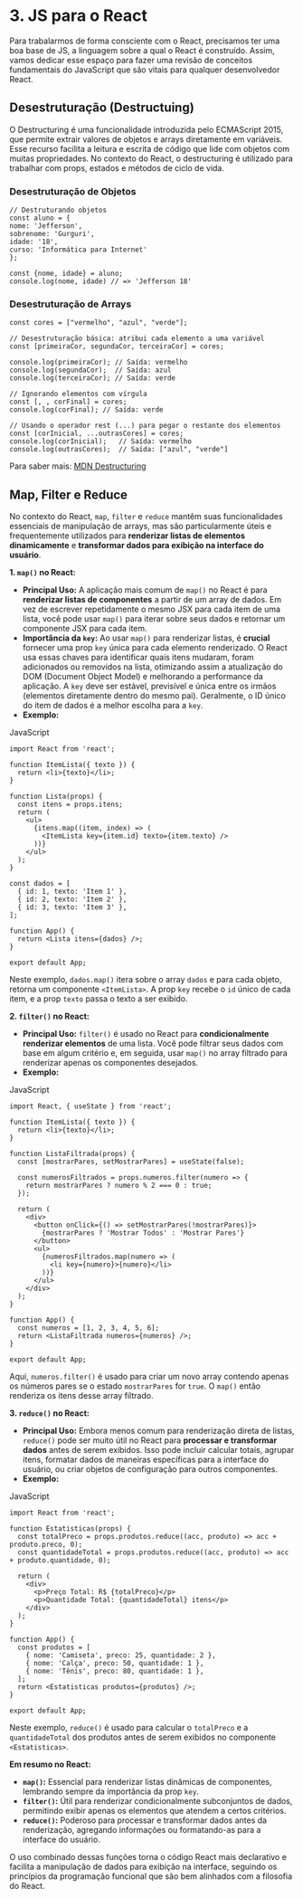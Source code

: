 # 3. JS para o React

Para trabalarmos de forma consciente com o React, precisamos ter uma boa base de JS, a linguagem sobre a qual o React é construído. Assim, vamos dedicar esse espaço para fazer uma revisão de conceitos fundamentais do JavaScript que são vitais para qualquer desenvolvedor React.



## Desestruturação (Destructuing)

O Destructuring é uma funcionalidade introduzida pelo ECMAScript 2015, que permite extrair valores de objetos e arrays diretamente em variáveis. Esse recurso facilita a leitura e escrita de código que lide com objetos com muitas propriedades. No contexto do React, o destructuring é utilizado para trabalhar com props, estados e métodos de ciclo de vida.

### Desestruturação de Objetos

```
// Destruturando objetos
const aluno = {
nome: 'Jefferson',
sobrenome: 'Gurguri',
idade: '18',
curso: 'Informática para Internet'
};

const {nome, idade} = aluno;
console.log(nome, idade) // => 'Jefferson 18'
```

### Desestruturação de Arrays

```
const cores = ["vermelho", "azul", "verde"];

// Desestruturação básica: atribui cada elemento a uma variável
const [primeiraCor, segundaCor, terceiraCor] = cores;

console.log(primeiraCor); // Saída: vermelho
console.log(segundaCor);  // Saída: azul
console.log(terceiraCor); // Saída: verde

// Ignorando elementos com vírgula
const [, , corFinal] = cores;
console.log(corFinal); // Saída: verde

// Usando o operador rest (...) para pegar o restante dos elementos
const [corInicial, ...outrasCores] = cores;
console.log(corInicial);   // Saída: vermelho
console.log(outrasCores);  // Saída: ["azul", "verde"]
```

Para saber mais: [MDN Destructuring](https://developer.mozilla.org/pt-BR/docs/Web/JavaScript/Reference/Operators/Destructuring)

## Map, Filter e Reduce

No contexto do React, `map`, `filter` e `reduce` mantêm suas funcionalidades essenciais de manipulação de arrays, mas são particularmente úteis e frequentemente utilizados para **renderizar listas de elementos dinamicamente** e **transformar dados para exibição na interface do usuário**.

**1. `map()` no React:**

* **Principal Uso:** A aplicação mais comum de `map()` no React é para **renderizar listas de componentes** a partir de um array de dados. Em vez de escrever repetidamente o mesmo JSX para cada item de uma lista, você pode usar `map()` para iterar sobre seus dados e retornar um componente JSX para cada item.
* **Importância da `key`:** Ao usar `map()` para renderizar listas, é **crucial** fornecer uma prop `key` única para cada elemento renderizado. O React usa essas chaves para identificar quais itens mudaram, foram adicionados ou removidos na lista, otimizando assim a atualização do DOM (Document Object Model) e melhorando a performance da aplicação. A `key` deve ser estável, previsível e única entre os irmãos (elementos diretamente dentro do mesmo pai). Geralmente, o ID único do item de dados é a melhor escolha para a `key`.
* **Exemplo:**

JavaScript

```
import React from 'react';

function ItemLista({ texto }) {
  return <li>{texto}</li>;
}

function Lista(props) {
  const itens = props.itens;
  return (
    <ul>
      {itens.map((item, index) => (
        <ItemLista key={item.id} texto={item.texto} />
      ))}
    </ul>
  );
}

const dados = [
  { id: 1, texto: 'Item 1' },
  { id: 2, texto: 'Item 2' },
  { id: 3, texto: 'Item 3' },
];

function App() {
  return <Lista itens={dados} />;
}

export default App;
```

Neste exemplo, `dados.map()` itera sobre o array `dados` e para cada objeto, retorna um componente `<ItemLista>`. A prop `key` recebe o `id` único de cada item, e a prop `texto` passa o texto a ser exibido.

**2. `filter()` no React:**

* **Principal Uso:** `filter()` é usado no React para **condicionalmente renderizar elementos** de uma lista. Você pode filtrar seus dados com base em algum critério e, em seguida, usar `map()` no array filtrado para renderizar apenas os componentes desejados.
* **Exemplo:**

JavaScript

```
import React, { useState } from 'react';

function ItemLista({ texto }) {
  return <li>{texto}</li>;
}

function ListaFiltrada(props) {
  const [mostrarPares, setMostrarPares] = useState(false);

  const numerosFiltrados = props.numeros.filter(numero => {
    return mostrarPares ? numero % 2 === 0 : true;
  });

  return (
    <div>
      <button onClick={() => setMostrarPares(!mostrarPares)}>
        {mostrarPares ? 'Mostrar Todos' : 'Mostrar Pares'}
      </button>
      <ul>
        {numerosFiltrados.map(numero => (
          <li key={numero}>{numero}</li>
        ))}
      </ul>
    </div>
  );
}

function App() {
  const numeros = [1, 2, 3, 4, 5, 6];
  return <ListaFiltrada numeros={numeros} />;
}

export default App;
```

Aqui, `numeros.filter()` é usado para criar um novo array contendo apenas os números pares se o estado `mostrarPares` for `true`. O `map()` então renderiza os itens desse array filtrado.

**3. `reduce()` no React:**

* **Principal Uso:** Embora menos comum para renderização direta de listas, `reduce()` pode ser muito útil no React para **processar e transformar dados** antes de serem exibidos. Isso pode incluir calcular totais, agrupar itens, formatar dados de maneiras específicas para a interface do usuário, ou criar objetos de configuração para outros componentes.
* **Exemplo:**

JavaScript

```
import React from 'react';

function Estatisticas(props) {
  const totalPreco = props.produtos.reduce((acc, produto) => acc + produto.preco, 0);
  const quantidadeTotal = props.produtos.reduce((acc, produto) => acc + produto.quantidade, 0);

  return (
    <div>
      <p>Preço Total: R$ {totalPreco}</p>
      <p>Quantidade Total: {quantidadeTotal} itens</p>
    </div>
  );
}

function App() {
  const produtos = [
    { nome: 'Camiseta', preco: 25, quantidade: 2 },
    { nome: 'Calça', preco: 50, quantidade: 1 },
    { nome: 'Tênis', preco: 80, quantidade: 1 },
  ];
  return <Estatisticas produtos={produtos} />;
}

export default App;
```

Neste exemplo, `reduce()` é usado para calcular o `totalPreco` e a `quantidadeTotal` dos produtos antes de serem exibidos no componente `<Estatisticas>`.

**Em resumo no React:**

* **`map()`:** Essencial para renderizar listas dinâmicas de componentes, lembrando sempre da importância da prop `key`.
* **`filter()`:** Útil para renderizar condicionalmente subconjuntos de dados, permitindo exibir apenas os elementos que atendem a certos critérios.
* **`reduce()`:** Poderoso para processar e transformar dados antes da renderização, agregando informações ou formatando-as para a interface do usuário.

O uso combinado dessas funções torna o código React mais declarativo e facilita a manipulação de dados para exibição na interface, seguindo os princípios da programação funcional que são bem alinhados com a filosofia do React.




